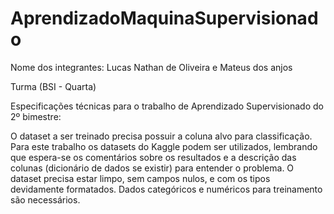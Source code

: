 # AprendizadoMaquinaSupervisionado

Nome dos integrantes: Lucas Nathan de Oliveira e Mateus dos anjos

Turma (BSI - Quarta)

Especificações técnicas para o trabalho de Aprendizado Supervisionado do 2º bimestre:

O dataset a ser treinado precisa possuir a coluna alvo para classificação.
Para este trabalho os datasets do Kaggle podem ser utilizados, lembrando que espera-se os comentários sobre os resultados e a descrição das colunas (dicionário de dados se existir) para entender o problema.
O dataset precisa estar limpo, sem campos nulos, e com os tipos devidamente formatados.
Dados categóricos e numéricos para treinamento são necessários.
